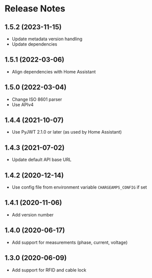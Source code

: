 # Release Notes

## 1.5.2 (2023-11-15)

- Update metadata version handling
- Update dependencies

## 1.5.1 (2022-03-06)

- Align dependencies with Home Assistant

## 1.5.0 (2022-03-04)

- Change ISO 8601 parser
- Use APIv4

## 1.4.4 (2021-10-07)

- Use PyJWT 2.1.0 or later (as used by Home Assistant)

## 1.4.3 (2021-07-02)

- Update default API base URL

## 1.4.2 (2020-12-14)

- Use config file from environment variable `CHARGEAMPS_CONFIG` if set

## 1.4.1 (2020-11-06)

- Add version number

## 1.4.0 (2020-06-17)

- Add support for measurements (phase, current, voltage)

## 1.3.0 (2020-06-09)

- Add support for RFID and cable lock
